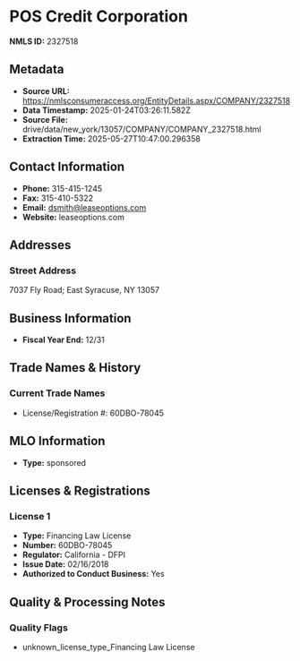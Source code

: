 # POS Credit Corporation

**NMLS ID:** 2327518

## Metadata
- **Source URL:** https://nmlsconsumeraccess.org/EntityDetails.aspx/COMPANY/2327518
- **Data Timestamp:** 2025-01-24T03:26:11.582Z
- **Source File:** drive/data/new_york/13057/COMPANY/COMPANY_2327518.html
- **Extraction Time:** 2025-05-27T10:47:00.296358

## Contact Information
- **Phone:** 315-415-1245
- **Fax:** 315-410-5322
- **Email:** dsmith@leaseoptions.com
- **Website:** leaseoptions.com

## Addresses
### Street Address
7037 Fly Road; East Syracuse, NY 13057

## Business Information
- **Fiscal Year End:** 12/31

## Trade Names & History
### Current Trade Names
- License/Registration #: 60DBO-78045

## MLO Information
- **Type:** sponsored

## Licenses & Registrations

### License 1
- **Type:** Financing Law License
- **Number:** 60DBO-78045
- **Regulator:** California - DFPI
- **Issue Date:** 02/16/2018
- **Authorized to Conduct Business:** Yes

## Quality & Processing Notes
### Quality Flags
- unknown_license_type_Financing Law License
